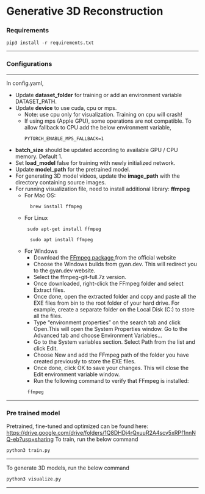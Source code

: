 # Generative 3D Reconstruction

### Requirements

```angular2html
pip3 install -r requirements.txt
```
<hr>

### Configurations
<hr>
In config.yaml,<br>

-   Update **dataset_folder** for training or add an environment variable DATASET_PATH.
- Update **device** to use cuda, cpu or mps. 
  - Note: use cpu only for visualization. Training on cpu will crash! 
  - If using mps (Apple GPU), some operations are not compatible. To allow fallback to CPU add the below environment 
  variable,
    ```angular2html 
    PYTORCH_ENABLE_MPS_FALLBACK=1
    ```
- **batch_size** should be updated according to available GPU / CPU memory. Default 1.
- Set **load_model** false for training with newly initialized network.
- Update **model_path** for the pretrained model.
- For generating 3D model videos, update the **image_path** with the directory containing source images.
- For running visualization file, need to install additional library: **ffmpeg**
  - For Mac OS: 
    ```angular2html 
      brew install ffmpeg
      ```
  - For Linux 
     ```angular2html 
      sudo apt-get install ffmpeg
      ```
    ```angular2html 
      sudo apt install ffmpeg
      ```
  - For Windows
    - Download the <a href='https://www.ffmpeg.org/download.html#build-windows'> FFmpeg package </a> from the official website
    - Choose the Windows builds from gyan.dev. This will redirect you to the gyan.dev website.
    - Select the ffmpeg-git-full.7z version.
    - Once downloaded, right-click the FFmpeg folder and select Extract files.
    - Once done, open the extracted folder and copy and paste all the EXE files from bin to the root folder of your hard drive. For example, create a separate folder on the Local Disk (C:) to store all the files.
    - Type “environment properties” on the search tab and click Open.This will open the System Properties window. Go to the Advanced tab and choose Environment Variables…
    - Go to the System variables section. Select Path from the list and click Edit.
    - Choose New and add the FFmpeg path of the folder you have created previously to store the EXE files.
    - Once done, click OK to save your changes. This will close the Edit environment variable window.
    - Run the following command to verify that FFmpeg is installed:
     ```angular2html 
      ffmpeg
      ```
<hr>

### Pre trained model

Pretrained, fine-tuned and optimized can be found here:
https://drive.google.com/drive/folders/1Q8DHDj4rQxuuR2A4scv5xRPf1nnNQ-eb?usp=sharing
To train, run the below command

```bash 
python3 train.py 
```
<hr>
To generate 3D models, run the below command

```bash 
python3 visualize.py 
```
<hr>